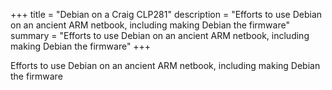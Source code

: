 +++
title = "Debian on a Craig CLP281"
description = "Efforts to use Debian on an ancient ARM netbook, including making Debian the firmware"
summary = "Efforts to use Debian on an ancient ARM netbook, including making Debian the firmware"
+++

Efforts to use Debian on an ancient ARM netbook, including making Debian the firmware
